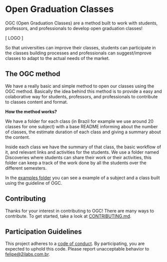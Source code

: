 # Open Graduation Classes

OGC (Open Graduation Classes) are a method built to work with students, professors, and professionals to develop open graduation classes!

[ LOGO ]

So that universities can improve their classes, students can participate in the classes building processes and professionals can suggest/improve classes to adapt to the actual needs of the market.

## The OGC method

We have a really basic and simple method to open our classes using the OGC method. Basically the idea behind this method is to provide a easy and colaborative way for students, professors, and professionals to contribute to classes content and format.

**How the method works?**

We have a folder for each class (in Brazil for example we use around 20 classes for one subject) with a base README informing about the number of classes, the estimate duration of each class and giving a summary about the content.

Inside each class we have the summary of that class, the basic workflow of it, and relevant links and activities for the students. We use a folder named Discoveries where students can share their work or their activities, this folder can keep a track of the work done by all the students over the different semesters.

In the [examples folder](https://github.com/felipez3r0/openclasses/tree/master/Examples) you can see a example of a subject and a class built using the guideline of OGC.

## Contributing

Thanks for your interest in contributing to OGC! There are many ways to contribute. To get started, take a look at [CONTRIBUTING.md](CONTRIBUTING.md).

## Participation Guidelines

This project adheres to a [code of conduct](CODE_OF_CONDUCT.md). By participating, you are expected to uphold this code. Please report unacceptable behavior to felipe@2ilabs.com.br.
